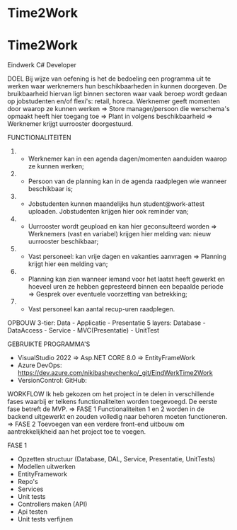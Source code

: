 # Time2Work

# Time2Work
Eindwerk C# Developer


DOEL
Bij wijze van oefening is het de bedoeling een programma uit te werken waar werknemers hun beschikbaarheden in kunnen doorgeven. De bruikbaarheid hiervan ligt binnen sectoren waar vaak beroep wordt gedaan op jobstudenten en/of flexi's: retail, horeca. 
    Werknemer geeft momenten door waarop ze kunnen werken => Store manager/persoon die werschema's opmaakt heeft hier toegang toe => Plant in volgens beschikbaarheid => Werknemer krijgt uurrooster doorgestuurd.

FUNCTIONALITEITEN
1) - Werknemer kan in een agenda dagen/momenten aanduiden waarop ze kunnen werken;
2) - Persoon van de planning kan in de agenda raadplegen wie wanneer beschikbaar is;
3) - Jobstudenten kunnen maandelijks hun student@work-attest uploaden. Jobstudenten krijgen hier ook reminder van;
4) - Uurrooster wordt geupload en kan hier geconsulteerd worden
      => Werknemers (vast en variabel) krijgen hier melding van: nieuw uurrooster beschikbaar;
5) - Vast personeel: kan vrije dagen en vakanties aanvragen
      => Planning krijgt hier een melding van;
6) - Planning kan zien wanneer iemand voor het laatst heeft gewerkt en hoeveel uren ze hebben gepresteerd binnen een bepaalde periode
      => Gesprek over eventuele voorzetting van betrekking;
7) - Vast personeel kan aantal recup-uren raadplegen.

OPBOUW
3-tier: Data - Applicatie - Presentatie
5 layers: Database - DataAccess - Service -  MVC(Presentatie) - UnitTest

GEBRUIKTE PROGRAMMA'S
- VisualStudio 2022
  => Asp.NET CORE 8.0
  => EntityFrameWork
- Azure DevOps: https://dev.azure.com/nikibashevchenko/_git/EindWerkTime2Work
- VersionControl: GitHub: 

WORKFLOW
Ik heb gekozen om het project in te delen in verschillende fases waarbij er telkens functionaliteiten worden toegevoegd. De eerste fase betreft de MVP.
=> FASE 1
  Functionaliteiten 1 en 2 worden in de backend uitgewerkt en zouden volledig naar behoren moeten functioneren.
=> FASE 2
  Toevoegen van een verdere front-end uitbouw om aantrekkelijkheid aan het project toe te voegen.


FASE 1

- Opzetten structuur (Database, DAL, Service, Presentatie, UnitTests)
- Modellen uitwerken
- EntityFramework
- Repo's
- Services
- Unit tests
- Controllers maken (API)
- Api testen
- Unit tests verfijnen
